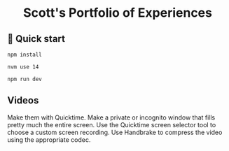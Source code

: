 <h1 align="center">
  Scott's Portfolio of Experiences
</h1>

## 🚀 Quick start

```
npm install
```

```
nvm use 14
```

```
npm run dev
```

## Videos

Make them with Quicktime. Make a private or incognito window that fills pretty much the entire screen. Use the Quicktime screen selector tool to choose a custom screen recording. Use Handbrake to compress the video using the appropriate codec.
